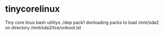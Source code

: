 # tinycorelinux
Tiny core linux bash utilitys
./dep pack1
donloading packs to load /mnt/sda2 on directory /mnt/sda2/tce/onboot.lst
